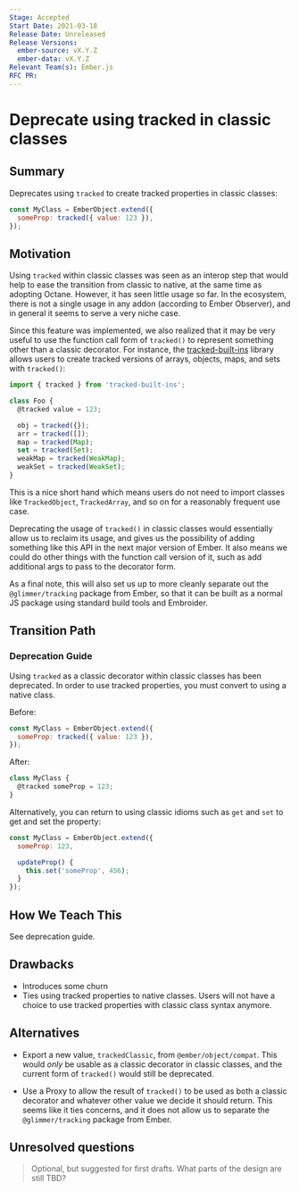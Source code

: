 ```yaml
---
Stage: Accepted
Start Date: 2021-03-18
Release Date: Unreleased
Release Versions:
  ember-source: vX.Y.Z
  ember-data: vX.Y.Z
Relevant Team(s): Ember.js
RFC PR:
---
```


# Deprecate using tracked in classic classes

## Summary

Deprecates using `tracked` to create tracked properties in classic classes:

```js
const MyClass = EmberObject.extend({
  someProp: tracked({ value: 123 }),
});
```

## Motivation

Using `tracked` within classic classes was seen as an interop step that would
help to ease the transition from classic to native, at the same time as adopting
Octane. However, it has seen little usage so far. In the ecosystem, there is not
a single usage in any addon (according to Ember Observer), and in general it
seems to serve a very niche case.

Since this feature was implemented, we also realized that it may be very useful
to use the function call form of `tracked()` to represent something other than a
classic decorator. For instance, the [tracked-built-ins](https://github.com/pzuraq/tracked-built-ins)
library allows users to create tracked versions of arrays, objects, maps, and
sets with `tracked()`:

```js
import { tracked } from 'tracked-built-ins';

class Foo {
  @tracked value = 123;

  obj = tracked({});
  arr = tracked([]);
  map = tracked(Map);
  set = tracked(Set);
  weakMap = tracked(WeakMap);
  weakSet = tracked(WeakSet);
}
```

This is a nice short hand which means users do not need to import classes like
`TrackedObject`, `TrackedArray`, and so on for a reasonably frequent use case.

Deprecating the usage of `tracked()` in classic classes would essentially allow
us to reclaim its usage, and gives us the possibility of adding something like
this API in the next major version of Ember. It also means we could do other
things with the function call version of it, such as add additional args to pass
to the decorator form.

As a final note, this will also set us up to more cleanly separate out the
`@glimmer/tracking` package from Ember, so that it can be built as a normal JS
package using standard build tools and Embroider.

## Transition Path

### Deprecation Guide

Using `tracked` as a classic decorator within classic classes has been
deprecated. In order to use tracked properties, you must convert to using
a native class.

Before:

```js
const MyClass = EmberObject.extend({
  someProp: tracked({ value: 123 }),
});
```

After:

```js
class MyClass {
  @tracked someProp = 123;
}
```

Alternatively, you can return to using classic idioms such as `get` and `set`
to get and set the property:

```js
const MyClass = EmberObject.extend({
  someProp: 123,

  updateProp() {
    this.set('someProp', 456);
  }
});
```

## How We Teach This

See deprecation guide.

## Drawbacks

- Introduces some churn
- Ties using tracked properties to native classes. Users will not have a choice
  to use tracked properties with classic class syntax anymore.

## Alternatives

- Export a new value, `trackedClassic`, from `@ember/object/compat`. This would
  _only_ be usable as a classic decorator in classic classes, and the current
  form of `tracked()` would still be deprecated.

- Use a Proxy to allow the result of `tracked()` to be used as both a classic
  decorator and whatever other value we decide it should return. This seems like
  it ties concerns, and it does not allow us to separate the `@glimmer/tracking`
  package from Ember.

## Unresolved questions

> Optional, but suggested for first drafts. What parts of the design are still
TBD?
